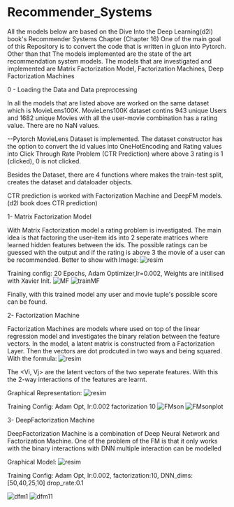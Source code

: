 # Recommender_Systems

All the models below are based on the Dive Into the Deep Learning(d2l) book's Recommender Systems Chapter (Chapter 16)
One of the main goal of this Repository is to convert the code that is written in gluon into Pytorch. Other than that The models implemented are the state of the art recommendation system models.
The models that are investigated and implemented are Matrix Factorization Model, Factorization Machines, Deep Factorization Machines

0 - Loading the Data and Data preprocessing

  In all the models that are listed above are worked on the same dataset which is MovieLens100K.
  MovieLens100K dataset contins 943 unique Users and 1682 unique Movies with all the user-movie combination has a rating value. There are no NaN values.
  
  --Pytorch MovieLens Dataset is implemented. The dataset constructor has the option to convert the id values into OneHotEncoding and Rating values into Click Through    Rate Problem (CTR Prediction) where above 3 rating is 1 (clicked), 0 is not clicked.
  
  Besides the Dataset, there are 4 functions where makes the train-test split, creates the dataset and dataloader objects.
  
  CTR prediction is worked with Factorization Machine and DeepFM models. (d2l book does CTR prediction)

1- Matrix Factorization Model

  With Matrix Factorization model a rating problem is investigated. The main idea is that factoring the user-item ids into 2 seperate matrices where learned hidden features between the ids. The possible ratings can be guessed with the output and if the rating is above 3 the movie of a user can be recommended.
  Better to show with Image:
  ![resim](https://user-images.githubusercontent.com/43790905/128179323-cb7d8412-8686-4a45-9478-c0fd749d8106.png)

  
  Training config: 20 Epochs, Adam Optimizer,lr=0.002, Weights are initilised with Xavier Init.
  ![MF](https://user-images.githubusercontent.com/43790905/128178706-e7cd31c9-44d7-4321-8fd3-3b3c1a094774.jpg)
  ![trainMF](https://user-images.githubusercontent.com/43790905/128178779-4a569f2e-175d-4407-9d10-bb8be85c21ee.jpg)
  
  Finally, with this trained model any user and movie tuple's possible score can be found.
  
  
2- Factorization Machine

  Factorization Machines are models where used on top of the linear regression model and investigates the binary relation between the feature vectors.
  In the model, a latent matrix is constructed from a Factorization Layer. Then the vectors are dot prodcuted in two ways and being squared.
  With the formula:
  ![resim](https://user-images.githubusercontent.com/43790905/128179738-ec6e0486-901b-45c6-bd38-70e73a6f01b9.png)
  
  The <Vi, Vj> are the latent vectors of the two seperate features. With this the 2-way interactions of the features are learnt.
  
  Graphical Representation:
  ![resim](https://user-images.githubusercontent.com/43790905/128179896-5ee07ce4-97d9-4a23-80a0-f0deb2f21ab1.png)
   
  Training Config: Adam Opt, lr:0.002 factorization 10
  ![FMson](https://user-images.githubusercontent.com/43790905/128200894-d2167228-595f-4599-8a99-1db83edf92d0.jpg)
  ![FMsonplot](https://user-images.githubusercontent.com/43790905/128200903-69fb5812-0de9-477e-8679-588bda0f1fe7.jpg)


3- DeepFactorization Machine

  DeepFactorization Machine is a combination of Deep Neural Network and Factorization Machine.
  One of the problem of the FM is that it only works with the binary interactions with DNN multiple interaction can be modelled
  
  Graphical Model:
  ![resim](https://user-images.githubusercontent.com/43790905/128202218-422c76a7-2b62-4ff1-8713-9a3bd9d8b9af.png)
  
  Training Config: Adam Opt, lr:0.002, factorization:10, DNN_dims:[50,40,25,10] drop_rate:0.1
  
  ![dfm1](https://user-images.githubusercontent.com/43790905/128201622-a840824c-791d-4eb2-bbe3-ac80e953dbb7.jpg)
  ![dfm11](https://user-images.githubusercontent.com/43790905/128201635-2b2644c6-4b82-4af8-a725-86b033395df1.jpg)



